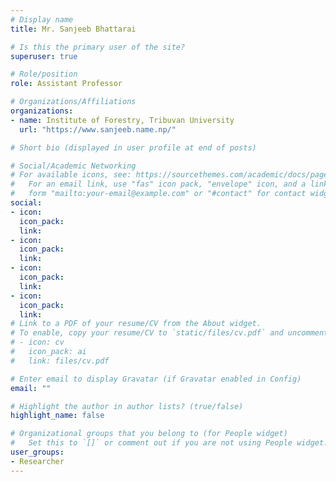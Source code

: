 ```yaml
---
# Display name
title: Mr. Sanjeeb Bhattarai

# Is this the primary user of the site?
superuser: true

# Role/position
role: Assistant Professor

# Organizations/Affiliations
organizations:
- name: Institute of Forestry, Tribuvan University
  url: "https://www.sanjeeb.name.np/"

# Short bio (displayed in user profile at end of posts)

# Social/Academic Networking
# For available icons, see: https://sourcethemes.com/academic/docs/page-builder/#icons
#   For an email link, use "fas" icon pack, "envelope" icon, and a link in the
#   form "mailto:your-email@example.com" or "#contact" for contact widget.
social:
- icon: 
  icon_pack:
  link:
- icon:
  icon_pack:
  link:
- icon:
  icon_pack:
  link:
- icon:
  icon_pack:
  link:
# Link to a PDF of your resume/CV from the About widget.
# To enable, copy your resume/CV to `static/files/cv.pdf` and uncomment the lines below.
# - icon: cv
#   icon_pack: ai
#   link: files/cv.pdf

# Enter email to display Gravatar (if Gravatar enabled in Config)
email: ""

# Highlight the author in author lists? (true/false)
highlight_name: false

# Organizational groups that you belong to (for People widget)
#   Set this to `[]` or comment out if you are not using People widget.
user_groups:
- Researcher
---
```


